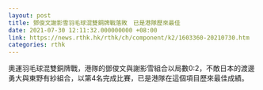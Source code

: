 ```yaml
---
layout: post
title: 鄧俊文謝影雪羽毛球混雙銅牌戰落敗　已是港隊歷來最佳
date: 2021-07-30 12:11:32.000000000 +08:00
link: https://news.rthk.hk/rthk/ch/component/k2/1603360-20210730.htm
categories: rthk
---
```


奧運羽毛球混雙銅牌戰，港隊的鄧俊文與謝影雪組合以局數0:2，不敵日本的渡邊勇大與東野有紗組合，以第4名完成比賽，已是港隊在這個項目歷來最佳成績。
